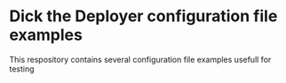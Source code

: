# Dick the Deployer configuration file examples

This respository contains several configuration file examples usefull for testing
